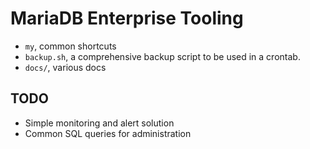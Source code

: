 # MariaDB Enterprise Tooling

* `my`, common shortcuts
* `backup.sh`, a comprehensive backup script to be used in a crontab.
* `docs/`, various docs

## TODO

* Simple monitoring and alert solution
* Common SQL queries for administration
